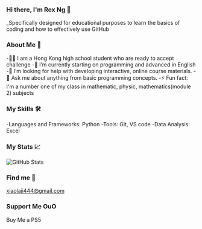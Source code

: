 ### Hi there, I'm Rex Ng 👋

_Specifically designed for educational purposes to learn the basics of coding and how to effectively use GitHub

### About Me 📖

-👨‍🏫 I am a Hong Kong high school student who are ready to accept challenge
-🌱 I’m currently starting on programming and advanced in English
-🤔 I’m looking for help with developing interactive, online course materials.
-💬 Ask me about anything from basic programming concepts.
-⚡ Fun fact: I'm a number one of my class in mathematic, physic, mathematics(module 2) subjects
### My Skills 🛠️

-Languages and Frameworks: Python
-Tools: Git, VS code
-Data Analysis: Excel

### My Stats 📈

![GitHub Stats](https://github-readme-stats.vercel.app/api?username=rubbishhaha&theme=default&show_icons=true&hide_border=true&count_private=true)

### Find me 🏫

xiaolaji444@gmail.com

### Support Me OuO

Buy Me a PS5
